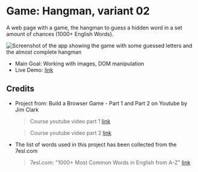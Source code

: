 # Game: Hangman, variant 02

A web page with a game, the hangman to guess a hidden word in a set amount of chances (1000+ English Words).

![Screenshot of the app showing the game with some guessed letters and the almost complete hangman](./data/screenshot_03_red.jpg)

- Main Goal: Working with images, DOM manipulation
- Live Demo: [link](https://orses.github.io/vanilla_javascript/game_hangman_variant_02/src/)

## Credits

- Project from: Build a Browser Game - Part 1 and Part 2 on Youtube by Jim Clark

  > Course youtube video part 1 [link](https://www.youtube.com/watch?v=9NTdRLsTaeA)

  > Course youtube video part 2 [link](https://www.youtube.com/watch?v=z5HCLP3dFg4&t=206s)

- The list of words used in this project has been collected from the 7esl.com

  > 7esl.com: "1000+ Most Common Words in English from A-Z" [link](https://7esl.com/common-words/)
